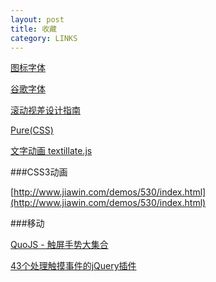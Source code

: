 ```yaml
---
layout: post
title: 收藏
category: LINKS
---
```


[图标字体](http://icomoon.io/app/)

[谷歌字体](http://www.google.com/fonts)

[滚动视差设计指南](http://ecd.tencent.com/%E6%BB%9A%E5%8A%A8%E8%A7%86%E5%B7%AE%E8%AE%BE%E8%AE%A1%E6%8C%87%E5%8D%97.html '视差滚动设计指南')

[Pure(CSS)](http://purecss.io/ 'Pure(CSS)')

[文字动画 textillate.js](http://jschr.github.io/textillate/)

###CSS3动画

[http://www.jiawin.com/demos/530/index.html](http://www.jiawin.com/demos/530/index.html)

###移动

[QuoJS - 触屏手势大集合](http://quojs.tapquo.com/ 'QuoJS - 触屏手势大集合')

[43个处理触摸事件的jQuery插件](http://bbs.html5cn.org/thread-10836-1-1.html '43个处理触摸事件的jQuery插件')